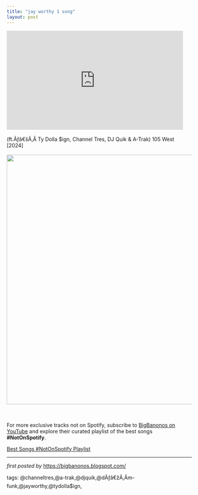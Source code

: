 ```yaml
---
title: "jay worthy 1 song"
layout: post
---
```

<iframe frameborder="0" height="270" src="https://youtube.com/embed/QfS1KDXg06U?si=5HksjdP7yddWvWp-" width="480"></iframe><div><br /></div><div>(ft.Ãƒâ€šÃ‚Â Ty Dolla $ign, Channel Tres, DJ Quik & A-Trak) 105 West [2024]</div><div><br /></div><div class="separator"><a href="https://static.stereogum.com/uploads/2024/06/Jay-Worthy-1718981422.jpg" imageanchor="1"><img border="0" data-original-height="680" data-original-width="929" height="680" src="https://static.stereogum.com/uploads/2024/06/Jay-Worthy-1718981422.jpg" width="929" /></a></div><br /><div><br /></div>

<!--Subscribe and Playlist Links-->
<div>
    <p>For more exclusive tracks not on Spotify, subscribe to <a href="https://www.youtube.com/@BigBanonos" target="_blank">BigBanonos on YouTube</a> and explore their curated playlist of the best songs <strong>#NotOnSpotify</strong>.</p>
    <p><a href="https://www.youtube.com/playlist?list=PLtuNtuTatqI0kFahUCbtbfenC_ET5O_tr" target="_blank">Best Songs #NotOnSpotify Playlist<br /></a></p></div>

<hr />

<p><em>first posted by</em> <a href="https://bigbanonos.blogspot.com/" rel="noopener" target="_new">https://bigbanonos.blogspot.com/</a></p>

<p>tags: @channeltres,@a-trak,@djquik,@dÃƒâ€žÃ‚Âm-funk,@jayworthy,@tydolla$ign,</p>
